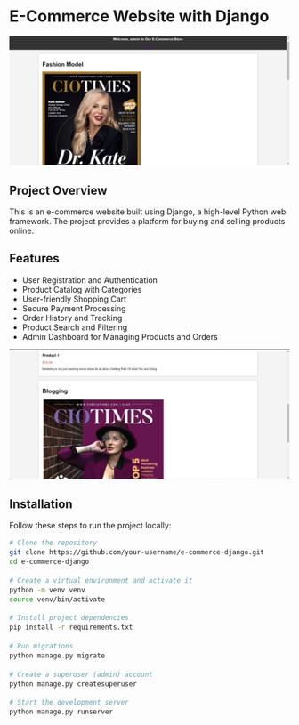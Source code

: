 # E-Commerce Website with Django

![Example Image](e-commerce.png)
## Project Overview

This is an e-commerce website built using Django, a high-level Python web framework. The project provides a platform for buying and selling products online.

## Features

- User Registration and Authentication
- Product Catalog with Categories
- User-friendly Shopping Cart
- Secure Payment Processing
- Order History and Tracking
- Product Search and Filtering
- Admin Dashboard for Managing Products and Orders

![Example Image](e-commerce-2.png)

## Installation

Follow these steps to run the project locally:

```bash
# Clone the repository
git clone https://github.com/your-username/e-commerce-django.git
cd e-commerce-django

# Create a virtual environment and activate it
python -m venv venv
source venv/bin/activate

# Install project dependencies
pip install -r requirements.txt

# Run migrations
python manage.py migrate

# Create a superuser (admin) account
python manage.py createsuperuser

# Start the development server
python manage.py runserver
